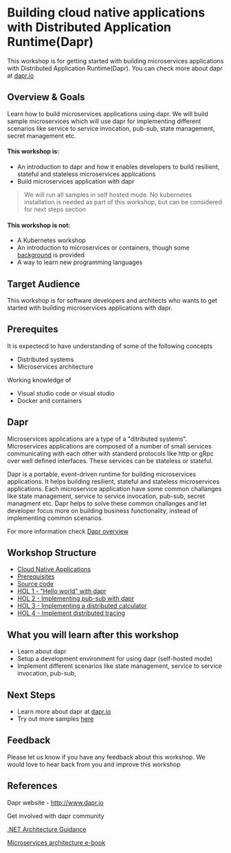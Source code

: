 # Building cloud native applications with Distributed Application Runtime(Dapr)

This workshop is for getting started with building microservices applications with Distributed Application Runtime(Dapr). You can check more about dapr at [dapr.io](https://dapr.io/)

## Overview & Goals
Learn how to build microservices applications using dapr. We will build sample microservices which will use dapr for implementing different scenarios like service to service invocation, pub-sub, state management, secret management etc.

#### This workshop is:
* An introduction to dapr and how it enables developers to build resilient, stateful and stateless microservices applications
* Build microservices application with dapr

> We will run all samples in self hosted mode. No kubernetes installation is needed as part of this workshop, but can be considered for next steps section

#### This workshop is not:
* A Kubernetes workshop
* An introduction to microservices or containers, though some [background](https://github.com/shchauh/dapr-workshop/blob/master/background.md) is provided
* A way to learn new programming languages


## Target Audience
This workshop is for software developers and architects who wants to get started with building microservices applications with dapr. 

## Prerequites
It is expectecd to have understanding of some of the following concepts
 - Distributed systems
 - Microservices architecture
 
 Working knowledge of 
 - Visual studio code or visual studio
 - Docker and containers
 

## Dapr

Microservices applications are a type of a "ditributed systems". Microservices applications are composed of a number of small services communicating with each other with standerd protocols like http or gRpc over well defined interfaces. These services can be stateless or stateful. 
 
Dapr is a portable, event-driven runtime for building microservices applications. It helps building resilient, stateful and stateless microservices applications. Each microservice application have some common challanges like state management, service to service invocation, pub-sub, secret managment etc. Dapr helps to solve these common challanges and let developer focus more on building business functionality, instead of implementing common scenarios.

For more information check [Dapr overview](https://github.com/dapr/docs/tree/master/overview)

## Workshop Structure

* [Cloud Native Applications](https://github.com/shchauh/dapr-workshop/blob/master/background.md)
* [Prerequisites](https://github.com/shchauh/dapr-workshop/blob/master/prerequisites.md)
* [Source code](https://github.com/shchauh/dapr-workshop/blob/master/source-code.md)
* [HOL 1 - "Hello world" with dapr](https://github.com/dapr/samples/tree/master/1.hello-world)     
* [HOL 2 - Implementing pub-sub with dapr](https://github.com/dapr/samples/tree/master/4.pub-sub)
* [HOL 3 - Implementing a distributed calculator](https://github.com/dapr/samples/tree/master/3.distributed-calculator)
* [HOL 4 - Implement distributed tracing](https://github.com/dapr/docs/blob/master/howto/diagnose-with-tracing/zipkin.md)

## What you will learn after this workshop
- Learn about dapr
- Setup a development environment for using dapr (self-hosted mode)
- Implement different scenarios like state management, service to service invocation, pub-sub, 


## Next Steps
- Learn more about dapr at [dapr.io](dapr.io)
- Try out more samples [here](https://github.com/dapr/samples)

## Feedback

Please let us know if you have any feedback about this workshop. We would love to hear back from you and improve this workshop

## References
Dapr website - http://www.dapr.io

Get involved with dapr community

[.NET Architecture Guidance](https://dotnet.microsoft.com/learn/dotnet/architecture-guides)

[Microservices architecture e-book](https://dotnet.microsoft.com/download/e-book/microservices-architecture/pdf)
